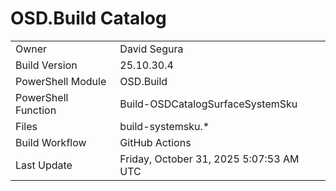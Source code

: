 ﻿# OSD.Build Catalog

| | |
|-|-|
| Owner | David Segura |
| Build Version | 25.10.30.4 |
| PowerShell Module | OSD.Build |
| PowerShell Function | Build-OSDCatalogSurfaceSystemSku |
| Files | build-systemsku.* |
| Build Workflow | GitHub Actions |
| Last Update | Friday, October 31, 2025 5:07:53 AM UTC |
